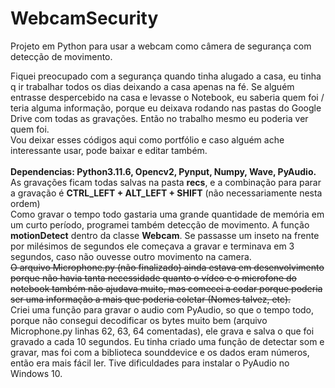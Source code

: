 # WebcamSecurity
Projeto em Python para usar a webcam como câmera de segurança com detecção de movimento.

Fiquei preocupado com a segurança quando tinha alugado a casa, eu tinha q ir trabalhar todos os dias deixando a casa apenas na fé. Se alguém entrasse despercebido na casa e levasse o Notebook, eu saberia quem foi / teria alguma informação, porque eu deixava rodando nas pastas do Google Drive com todas as gravações. Então no trabalho mesmo eu poderia ver quem foi.<br>
Vou deixar esses códigos aqui como portfólio e caso alguém ache interessante usar, pode baixar e editar também.<br>
<br>
<b>Dependencias: Python3.11.6, Opencv2, Pynput, Numpy, Wave, PyAudio.</b><br>
As gravações ficam todas salvas na pasta <b>recs</b>, e a combinação para parar a gravação é <b>CTRL_LEFT + ALT_LEFT + SHIFT</b> (não necessariamente nesta ordem)<br>
Como gravar o tempo todo gastaria uma grande quantidade de memória em um curto período, programei também detecção de movimento. A função <b>motionDetect</b> dentro da classe <b>Webcam</b>. Se passasse um inseto na frente por milésimos de segundos ele começava a gravar e terminava em 3 segundos, caso não ouvesse outro movimento na camera.<br>
<s>O arquivo Microphone.py (não finalizado) ainda estava em desenvolvimento porque não havia tanta necessidade quanto o vídeo e o microfone do notebook também não ajudava muito, mas comecei a codar porque poderia ser uma informação a mais que poderia coletar (Nomes talvez, etc).</s><br>
Criei uma função para gravar o audio com PyAudio, so que o tempo todo, porque não consegui decodificar os bytes muito bem (arquivo Microphone.py linhas 62, 63, 64 comentadas), ele grava e salva o que foi gravado a cada 10 segundos. Eu tinha criado uma função de detectar som e gravar, mas foi com a biblioteca sounddevice e os dados eram números, então era mais fácil ler.
Tive dificuldades para instalar o PyAudio no Windows 10.
